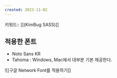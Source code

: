 ```yaml
---
created: 2023-11-02
---
```

키워드:: [[(KimBug SASS)]]

## 적용한 폰트

- Noto Sans KR
- Tahoma : Windows, Mac에서 대부분 기본 제공한다.

![[구글 Network Font를 적용하기]]